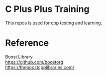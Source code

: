 # C Plus Plus Training
This repos is used for cpp testing and learning.  

# Reference
Boost Library  
https://github.com/boostorg  
https://theboostcpplibraries.com/  
